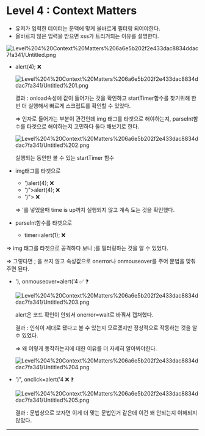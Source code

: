 # Level 4 : Context Matters

- 유저가 입력한 데이터는 문맥에 맞게 올바르게 필터링 되어야한다.
- 올바르지 않은 입력을 받으면 xss가 트리거되는 이유를 설명한다.

![Level%204%20Context%20Matters%206a6e5b202f2e433dac8834ddac7fa341/Untitled.png](Level%204%20Context%20Matters%206a6e5b202f2e433dac8834ddac7fa341/Untitled.png)

- alert(4); ❌

    ![Level%204%20Context%20Matters%206a6e5b202f2e433dac8834ddac7fa341/Untitled%201.png](Level%204%20Context%20Matters%206a6e5b202f2e433dac8834ddac7fa341/Untitled%201.png)

    결과 : onload속성에 값이 들어가는 것을 확인하고 startTimer함수를 찾기위해 한번 더 실행해서 빠르게 스크립트를 확인할 수 있었다.

    ⇒ 인자로 들어가는 부분이 관건인데 img 태그를 타겟으로 해야하는지, parseInt함수를 타겟으로 해야하는지 고민하다 둘다 해보기로 한다.

    ![Level%204%20Context%20Matters%206a6e5b202f2e433dac8834ddac7fa341/Untitled%202.png](Level%204%20Context%20Matters%206a6e5b202f2e433dac8834ddac7fa341/Untitled%202.png)

    실행되는 동안만 볼 수 있는 startTimer 함수

- img태그를 타겟으로
    - ')alert(4); ❌
    - ')">alert(4); ❌
    - ')"><script>alert(4);</script> ❌

    ⇒ '를 넣었을때 time is up까지 실행되지 않고 계속 도는 것을 확인했다.

- parseInt함수를 타겟으로
    - timer=&#x61;&#x6c;&#x65;&#x72;&#x74;&#x28;&#x31;&#x29;&#59; ❌

⇒ img  태그를 타겟으로 공격하다 보니 ;를 필터링하는 것을 알 수 있었다. 

⇒ 그렇다면 ; 을 쓰지 않고 속성값으로 onerror나 onmouseover를 주어 문법을 맞춰주면 된다.

- '), onmouseover=alert('4 ✅ ❓

    ![Level%204%20Context%20Matters%206a6e5b202f2e433dac8834ddac7fa341/Untitled%203.png](Level%204%20Context%20Matters%206a6e5b202f2e433dac8834ddac7fa341/Untitled%203.png)

    alert은 코드 확인이 안되서 onerror=wait로 바꿔서 캡쳐했다.

    결과 : 인식이 제대로 됐다고 볼 수 있는지 모르겠지만 정상적으로 작동하는 것을 알 수 있었다.

    ⇒ 왜 이렇게 동작하는지에 대한 이유를 더 자세히 알아봐야한다.

    ![Level%204%20Context%20Matters%206a6e5b202f2e433dac8834ddac7fa341/Untitled%204.png](Level%204%20Context%20Matters%206a6e5b202f2e433dac8834ddac7fa341/Untitled%204.png)

- ')", onclick=alert('4 ❌ ❓

    ![Level%204%20Context%20Matters%206a6e5b202f2e433dac8834ddac7fa341/Untitled%205.png](Level%204%20Context%20Matters%206a6e5b202f2e433dac8834ddac7fa341/Untitled%205.png)

    결과 : 문법상으로 보자면 이게 더 맞는 문법인거 같은데 이건 왜 안되는지 이해되지 않았다.

---